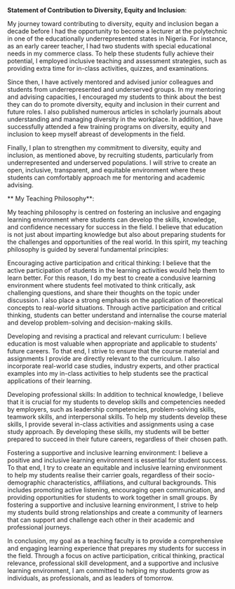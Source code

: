 **Statement of Contribution to Diversity, Equity and Inclusion**:

<div class=text-justify> 

My journey toward contributing to diversity, equity and inclusion began a decade before I had the opportunity to become a lecturer at the polytechnic in one of the educationally underrepresented states in Nigeria. For instance, as an early career teacher, I had two students with special educational needs in my commerce class. To help these students fully achieve their potential, I employed inclusive teaching and assessment strategies, such as providing extra time for in-class activities, quizzes, and examinations.

Since then, I have actively mentored and advised junior colleagues and students from underrepresented and underserved groups. In my mentoring and advising capacities, I encouraged my students to think about the best they can do to promote diversity, equity and inclusion in their current and future roles. I also published numerous articles in scholarly journals about understanding and managing diversity in the workplace. In addition, I have successfully attended a few training programs on diversity, equity and inclusion to keep myself abreast of developments in the field.

Finally, I plan to strengthen my commitment to diversity, equity and inclusion, as mentioned above, by recruiting students, particularly from underrepresented and underserved populations. I will strive to create an open, inclusive, transparent, and equitable environment where these students can comfortably approach me for mentoring and academic advising.
  

 ** My Teaching Philosophy**:
  
My teaching philosophy is centred on fostering an inclusive and engaging learning environment where students can develop the skills, knowledge, and confidence necessary for success in the field. I believe that education is not just about imparting knowledge but also about preparing students for the challenges and opportunities of the real world. In this spirit, my teaching philosophy is guided by several fundamental principles:

Encouraging active participation and critical thinking: I believe that the active participation of students in the learning activities would help them to learn better. For this reason, I do my best to create a condusive learning environment where students feel motivated to think critically, ask challenging questions, and share their thoughts on the topic under discussion. I also place a strong emphasis on the application of theoretical concepts to real-world situations. Through active participation and critical thinking, students can better understand and internalise the course material and develop problem-solving and decision-making skills.

Developing and revising a practical and relevant curriculum: I believe education is most valuable when appropriate and applicable to students' future careers. To that end, I strive to ensure that the course material and assignments I provide are directly relevant to the curriculum. I also incorporate real-world case studies, industry experts, and other practical examples into my in-class activities to help students see the practical applications of their learning.

Developing professional skills: In addition to technical knowledge, I believe that it is crucial for my students to develop skills and competencies needed by employers, such as leadership competencies, problem-solving skills, teamwork skills, and interpersonal skills. To help my students develop these skills, I provide several in-class activities and assignments using a case study approach. By developing these skills, my students will be better prepared to succeed in their future careers, regardless of their chosen path.

Fostering a supportive and inclusive learning environment: I believe a positive and inclusive learning environment is essential for student success. To that end, I try to create an equitable and inclusive learning environment to help my students realise their carrier goals, regardless of their socio-demographic characteristics, affiliations, and cultural backgrounds. This includes promoting active listening, encouraging open communication, and providing opportunities for students to work together in small groups. By fostering a supportive and inclusive learning environment, I strive to help my students build strong relationships and create a community of learners that can support and challenge each other in their academic and professional journeys.

In conclusion, my goal as a teaching faculty is to provide a comprehensive and engaging learning experience that prepares my students for success in the field. Through a focus on active participation, critical thinking, practical relevance, professional skill development, and a supportive and inclusive learning environment, I am committed to helping my students grow as individuals, as professionals, and as leaders of tomorrow.



</div>





